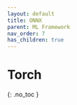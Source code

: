```yaml
---
layout: default
title: ONNX
parent: ML Framework
nav_order: 7
has_children: true
---
```


# Torch
{: .no_toc }
